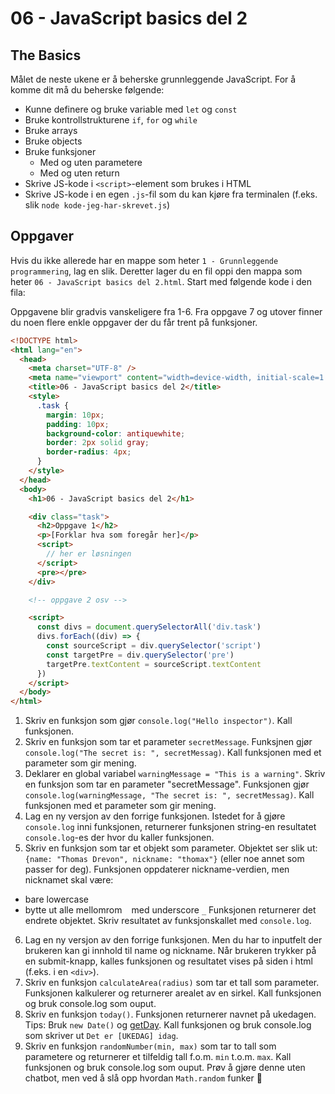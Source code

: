 # 06 - JavaScript basics del 2

## The Basics

Målet de neste ukene er å beherske grunnleggende JavaScript. For å komme dit må du beherske følgende:

- Kunne definere og bruke variable med `let` og `const`
- Bruke kontrollstrukturene `if`, `for` og `while`
- Bruke arrays
- Bruke objects
- Bruke funksjoner
  - Med og uten parametere
  - Med og uten return
- Skrive JS-kode i `<script>`-element som brukes i HTML
- Skrive JS-kode i en egen `.js`-fil som du kan kjøre fra terminalen (f.eks. slik `node kode-jeg-har-skrevet.js`)

## Oppgaver

Hvis du ikke allerede har en mappe som heter `1 - Grunnleggende programmering`, lag en slik. Deretter lager du en fil oppi den mappa som heter `06 - JavaScript basics del 2.html`. Start med følgende kode i den fila:

Oppgavene blir gradvis vanskeligere fra 1-6. Fra oppgave 7 og utover finner du noen flere enkle oppgaver der du får trent på funksjoner.

```html
<!DOCTYPE html>
<html lang="en">
  <head>
    <meta charset="UTF-8" />
    <meta name="viewport" content="width=device-width, initial-scale=1.0" />
    <title>06 - JavaScript basics del 2</title>
    <style>
      .task {
        margin: 10px;
        padding: 10px;
        background-color: antiquewhite;
        border: 2px solid gray;
        border-radius: 4px;
      }
    </style>
  </head>
  <body>
    <h1>06 - JavaScript basics del 2</h1>

    <div class="task">
      <h2>Oppgave 1</h2>
      <p>[Forklar hva som foregår her]</p>
      <script>
        // her er løsningen
      </script>
      <pre></pre>
    </div>

    <!-- oppgave 2 osv -->

    <script>
      const divs = document.querySelectorAll('div.task')
      divs.forEach((div) => {
        const sourceScript = div.querySelector('script')
        const targetPre = div.querySelector('pre')
        targetPre.textContent = sourceScript.textContent
      })
    </script>
  </body>
</html>
```

1. Skriv en funksjon som gjør `console.log("Hello inspector")`. Kall funksjonen.
2. Skriv en funksjon som tar et parameter `secretMessage`. Funksjnen gjør `console.log("The secret is: ", secretMessag)`. Kall funksjonen med et parameter som gir mening.
3. Deklarer en global variabel `warningMessage = "This is a warning"`. Skriv en funksjon som tar en parameter "secretMessage". Funksjonen gjør `console.log(warningMessage, "The secret is: ", secretMessag)`. Kall funksjonen med et parameter som gir mening.
4. Lag en ny versjon av den forrige funksjonen. Istedet for å gjøre `console.log` inni funksjonen, returnerer funksjonen string-en resultatet `console.log`-es der hvor du kaller funksjonen.
5. Skriv en funksjon som tar et objekt som parameter. Objektet ser slik ut: `{name: "Thomas Drevon", nickname: "thomax"}` (eller noe annet som passer for deg). Funksjonen oppdaterer nickname-verdien, men nicknamet skal være:

- bare lowercase
- bytte ut alle mellomrom ` ` med underscore `_`
  Funksjonen returnerer det endrete objektet. Skriv resultatet av funksjonskallet med `console.log`.

6. Lag en ny versjon av den forrige funksjonen. Men du har to inputfelt der brukeren kan gi innhold til name og nickname. Når brukeren trykker på en submit-knapp, kalles funksjonen og resultatet vises på siden i html (f.eks. i en `<div>`).
7. Skriv en funksjon `calculateArea(radius)` som tar et tall som parameter. Funksjonen kalkulerer og returnerer arealet av en sirkel. Kall funksjonen og bruk console.log som ouput.
8. Skriv en funksjon `today()`. Funksjonen returnerer navnet på ukedagen. Tips: Bruk `new Date()` og [getDay](https://www.w3schools.com/jsref/jsref_getday.asp). Kall funksjonen og bruk console.log som skriver ut `Det er [UKEDAG] idag`.
9. Skriv en funksjon `randomNumber(min, max)` som tar to tall som parametere og returnerer et tilfeldig tall f.o.m. `min` t.o.m. `max`. Kall funksjonen og bruk console.log som ouput. Prøv å gjøre denne uten chatbot, men ved å slå opp hvordan `Math.random` funker 🤖

